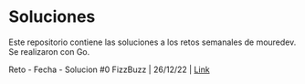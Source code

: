 # Soluciones
Este repositorio contiene las soluciones a los retos semanales de mouredev. Se realizaron con Go.

Reto - Fecha - Solucion
#0 FizzBuzz | 26/12/22 | [Link](google.com)